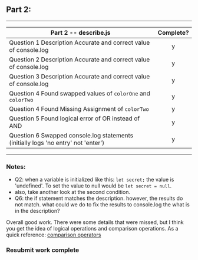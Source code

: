 ## Part 2:

---

| Part 2 -- describe.js                                                             | Complete? |
| --------------------------------------------------------------------------------- | :-------: |
| Question 1 Description Accurate and correct value of console.log                  |     y     |
| Question 2 Description Accurate and correct value of console.log                  |     y     |
| Question 3 Description Accurate and correct value of console.log                  |     y     |
| Question 4 Found swapped values of `colorOne` and `colorTwo`                      |     y     |
| Question 4 Found Missing Assignment of `colorTwo`                                 |     y     |
| Question 5 Found logical error of OR instead of AND                               |     y     |
| Question 6 Swapped console.log statements (initially logs 'no entry' not 'enter') |     y     |

---

### Notes:

- Q2: when a variable is initialized like this: `let secret;` the value is 'undefined'. To set the value to null would be `let secret = null`.
- also, take another look at the second condition.
- Q6: the if statement matches the description. however, the results do not match. what could we do to fix the results to console.log the what is in the description?

Overall good work. There were some details that were missed, but I think you get the idea of logical operations and comparison operations. As a quick reference: [comparison operators]("https://www.codecademy.com/article/fwd-js-comparison-logical")

### Resubmit work complete
